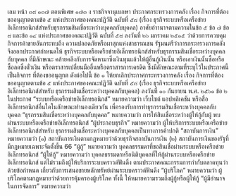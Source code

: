 เลม
หน้า ๓๘
๑๓๗ ตอนพิเศษ ๑๗๓ ง ราชกิจจานุเบกษา
ประกาศกระทรวงการคลัง
เรื่อง กิจการที่ต้องขออนุญาตตามข้อ ๕ แห่งประกาศของคณะปฏิวัติ ฉบับที่ ๕๘
(เรื่อง ธุรกิจระบบหรือเครือข่ายอิเล็กทรอนิกส์สำหรับธุรกรรมสินเชื่อระหว่างบุคคลกับบุคคล)
อาศัยอำานาจตามความในข้อ ๕ ข้อ ๗ ข้อ ๘ และข้อ ๑๔ แห่งประกาศของคณะปฏิวัติ
ฉบับที่ ๕๘ ลงวันที่ ๒๖ มกราคม ๒๕๑๕ ว่าด้วยการควบคุมกิจการค้าขายอันกระทบถึง
ความปลอดภัยหรือผาสุกแห่งสาธารณชน รัฐมนตรีว่าการกระทรวงการคลังจึงออกประกาศกำหนดให้
ธุรกิจระบบหรือเครือข่ายอิเล็กทรอนิกส์สำหรับธุรกรรมสินเชื่อระหว่างบุคคลกับบุคคล ที่มีลักษณะ
คล้ายคลึงกับการจัดหามาซึ่งเงินทุนแล้วให้ผู้อื่นกู้เงินนั้น หรือเอาเงินนั้นซื้อหรือซื้อลดซึ่งตั๋วเงิน
หรือตราสารเปลี่ยนมืออื่นหรือตราสารการเครดิต ซึ่งมีลักษณะตามที่ระบุไว้ในประกาศนี้ เป็นกิจการ
ที่ต้องขออนุญาต ดังต่อไปนี้
ข้อ ๑ ให้ยกเลิกประกาศกระทรวงการคลัง เรื่อง กิจการที่ต้องขออนุญาตตามข้อ ๕
แห่งประกาศของคณะปฏิวัติ ฉบับที่ ๕๘ (เรื่อง ธุรกิจระบบหรือเครือข่ายอิเล็กทรอนิกส์สำหรับ
ธุรกรรมสินเชื่อระหว่างบุคคลกับบุคคล) ลงวันที่ ๑๐ กันยายน พ.ศ. ๒๕๖๑
ข้อ ๒ ในประกาศ
“ระบบหรือเครือข่ายอิเล็กทรอนิกส์” หมายความว่า เว็บไซต์ แอปพลิเคชัน หรือสื่อ
อิเล็กทรอนิกส์อื่นใดในลักษณะทำนองเดียวกัน เพื่อรองรับการทำธุรกรรมสินเชื่อระหว่างบุคคลกับบุคคล
“ธุรกรรมสินเชื่อระหว่างบุคคลกับบุคคล” หมายความว่า การให้สินเชื่อระหว่างผู้ให้กู้กับผู้
พบ
ผ่านระบบหรือเครือข่ายอิเล็กทรอนิกส์
“ผู้ประกอบธุรกิจ” หมายความว่า ผู้ให้บริการระบบหรือเครือข่ายอิเล็กทรอนิกส์สำหรับ
ธุรกรรมสินเชื่อระหว่างบุคคลกับบุคคลเป็นทางการค้าปกติ
“สถาบันการเงิน” หมายความว่า
(๑) สถาบันการเงินตามกฎหมายว่าด้วยธุรกิจสถาบันการเงิน
(๒) สถาบันการเงินของรัฐที่มีกฎหมายเฉพาะจัดตั้งขึ้น
66
“ผู้กู้” หมายความว่า บุคคลธรรมดาที่ขอสินเชื่อผ่านระบบหรือเครือข่ายอิเล็กทรอนิกส์
“ผู้ให้กู้” หมายความว่า บุคคลธรรมดาหรือนิติบุคคลที่ให้กู้ผ่านระบบหรือเครือข่ายอิเล็กทรอนิกส์
แต่ไม่รวมถึงผู้ให้บริการระบบคราวด์ฟันดิ้ง ตามประกาศคณะกรรมการกำกับตลาดทุนว่าด้วยข้อกำหนด
เกี่ยวกับการเสนอขายหลักทรัพย์ผ่านระบบคราวด์ฟันดึง
“ผู้บริโภค” หมายความว่า ผู้บริโภคตามกฎหมายว่าด้วยการคุ้มครองผู้บริโภค ทั้งนี้
ให้หมายความรวมถึงผู้กู้หรือผู้ให้กู้
“ผู้มีอำนาจในการจัดการ” หมายความว่า
